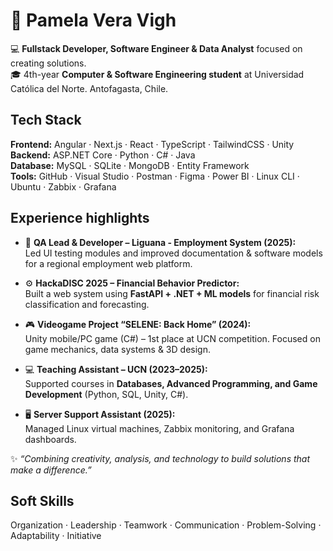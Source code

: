 # 👋 Pamela Vera Vigh

💻 **Fullstack Developer, Software Engineer & Data Analyst** focused on creating solutions.  
🎓 4th-year **Computer & Software Engineering student** at Universidad Católica del Norte. Antofagasta, Chile.

## Tech Stack

**Frontend:** Angular · Next.js · React · TypeScript · TailwindCSS · Unity  
**Backend:** ASP.NET Core · Python · C# · Java  
**Database:** MySQL · SQLite · MongoDB · Entity Framework  
**Tools:** GitHub · Visual Studio · Postman · Figma · Power BI · Linux CLI · Ubuntu · Zabbix · Grafana  

## Experience highlights

- 🧩 **QA Lead & Developer – Liguana - Employment System (2025):**  
  Led UI testing modules and improved documentation & software models for a regional employment web platform.

- ⚙️ **HackaDISC 2025 – Financial Behavior Predictor:**  
  Built a web system using **FastAPI + .NET + ML models** for financial risk classification and forecasting.

- 🎮 **Videogame Project “SELENE: Back Home” (2024):**  
  Unity mobile/PC game (C#) – 1st place at UCN competition. Focused on game mechanics, data systems & 3D design.

- 💻 **Teaching Assistant – UCN (2023–2025):**  
  Supported courses in **Databases, Advanced Programming, and Game Development** (Python, SQL, Unity, C#).

- 🖥️ **Server Support Assistant (2025):**  
  Managed Linux virtual machines, Zabbix monitoring, and Grafana dashboards.


✨ *“Combining creativity, analysis, and technology to build solutions that make a difference.”*

## Soft Skills
Organization · Leadership · Teamwork · Communication · Problem-Solving · Adaptability · Initiative  



